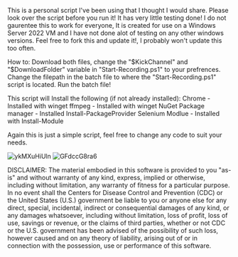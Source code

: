 This is a personal script I've been using that I thought I would share.
Please look over the script before you run it! It has very little testing done!
I do not gaurentee this to work for everyone, It is created for use on a Windows Server 2022 VM and I have not done alot of testing on any other windows versions.
Feel free to fork this and update it!, I probably won't update this too often.

How to:
Download both files, change the "$KickChannel" and "$DownloadFolder" variable in "Start-Recording.ps1" to your prefrences.
Change the filepath in the batch file to where the "Start-Recording.ps1" script is located.
Run the batch file!

This script will Install the following (if not already installed):
Chrome - Installed with winget
ffmpeg - Installed with winget
NuGet Package manager - Installed Install-PackageProvider
Selenium Modlue - Installed with Install-Module

Again this is just a simple script, feel free to change any code to suit your needs.

![ykMXuHiUln](https://github.com/junkcivic/Kick.com-Livestream-Recorder-Powershell/assets/137356472/a66ae24e-f2a1-469d-a2ce-e697acd1c63c)
![GFdccG8ra6](https://github.com/junkcivic/Kick.com-Livestream-Recorder-Powershell/assets/137356472/c3199da8-318f-47c4-b244-790fe47e01ea)


DISCLAIMER:
The material embodied in this software is provided to you "as-is" and without warranty of any kind, express, implied or otherwise, including without limitation, any warranty of fitness for a particular purpose. In no event shall the Centers for Disease Control and Prevention (CDC) or the United States (U.S.) government be liable to you or anyone else for any direct, special, incidental, indirect or consequential damages of any kind, or any damages whatsoever, including without limitation, loss of profit, loss of use, savings or revenue, or the claims of third parties, whether or not CDC or the U.S. government has been advised of the possibility of such loss, however caused and on any theory of liability, arising out of or in connection with the possession, use or performance of this software.
